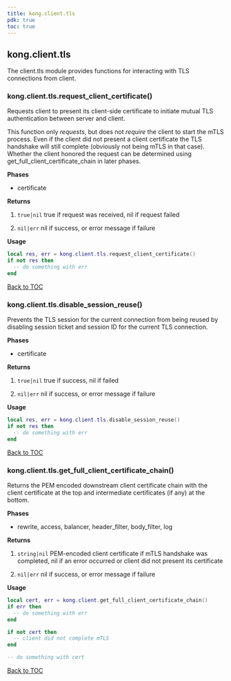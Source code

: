 ```yaml
---
title: kong.client.tls
pdk: true
toc: true
---
```


## kong.client.tls

The client.tls module provides functions for interacting with TLS
 connections from client.



### kong.client.tls.request_client_certificate()

Requests client to present its client-side certificate to initiate mutual
 TLS authentication between server and client.

 This function only *requests*, but does not *require* the client to start
 the mTLS process. Even if the client did not present a client certificate
 the TLS handshake will still complete (obviously not being mTLS in that
 case). Whether the client honored the request can be determined using
 get_full_client_certificate_chain in later phases.


**Phases**

* certificate

**Returns**

1.  `true|nil` true if request was received, nil if request failed

1.  `nil|err` nil if success, or error message if failure


**Usage**

``` lua
local res, err = kong.client.tls.request_client_certificate()
if not res then
  -- do something with err
end
```

[Back to TOC](#table-of-contents)


### kong.client.tls.disable_session_reuse()

Prevents the TLS session for the current connection from being reused
 by disabling session ticket and session ID for the current TLS connection.

**Phases**

* certificate

**Returns**

1.  `true|nil` true if success, nil if failed

1.  `nil|err` nil if success, or error message if failure


**Usage**

``` lua
local res, err = kong.client.tls.disable_session_reuse()
if not res then
  -- do something with err
end
```

[Back to TOC](#table-of-contents)


### kong.client.tls.get_full_client_certificate_chain()

Returns the PEM encoded downstream client certificate chain with the
 client certificate at the top and intermediate certificates
 (if any) at the bottom.

**Phases**

* rewrite, access, balancer, header_filter, body_filter, log

**Returns**

1.  `string|nil`  PEM-encoded client certificate if mTLS handshake
 was completed, nil if an error occurred or client did not present
 its certificate

1.  `nil|err` nil if success, or error message if failure


**Usage**

``` lua
local cert, err = kong.client.get_full_client_certificate_chain()
if err then
  -- do something with err
end

if not cert then
  -- client did not complete mTLS
end

-- do something with cert
```

[Back to TOC](#table-of-contents)


